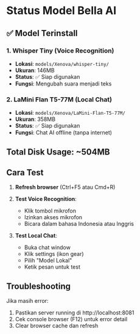 # Status Model Bella AI

## ✅ Model Terinstall

### 1. Whisper Tiny (Voice Recognition)
- **Lokasi**: `models/Xenova/whisper-tiny/`
- **Ukuran**: 146MB
- **Status**: ✅ Siap digunakan
- **Fungsi**: Mengubah suara menjadi teks

### 2. LaMini Flan T5-77M (Local Chat)  
- **Lokasi**: `models/Xenova/LaMini-Flan-T5-77M/`
- **Ukuran**: 358MB
- **Status**: ✅ Siap digunakan
- **Fungsi**: Chat AI offline (tanpa internet)

## Total Disk Usage: ~504MB

## Cara Test

1. **Refresh browser** (Ctrl+F5 atau Cmd+R)
2. **Test Voice Recognition**:
   - Klik tombol mikrofon
   - Izinkan akses mikrofon
   - Bicara dalam bahasa Indonesia atau Inggris
   
3. **Test Local Chat**:
   - Buka chat window
   - Klik settings (ikon gear)
   - Pilih "Model Lokal"
   - Ketik pesan untuk test

## Troubleshooting

Jika masih error:
1. Pastikan server running di http://localhost:8081
2. Cek console browser (F12) untuk error detail
3. Clear browser cache dan refresh
